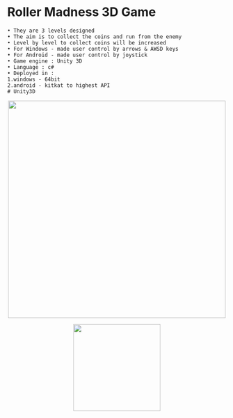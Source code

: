 # Roller Madness 3D Game
```
• They are 3 levels designed
• The aim is to collect the coins and run from the enemy
• Level by level to collect coins will be increased
• For Windows - made user control by arrows & AWSD keys
• For Android - made user control by joystick
• Game engine : Unity 3D
• Language : c#
• Deployed in :
1.windows - 64bit
2.android - kitkat to highest API
# Unity3D
```


<p align="center">
  <img widht ="800" height="500" src="https://user-images.githubusercontent.com/55943851/84564748-b65a9e80-ad81-11ea-994d-d4a9659a0462.jpg">
</p>



<p align="center">
  <img widht ="200" height="200" src="https://user-images.githubusercontent.com/55943851/85518734-2dafee00-b61e-11ea-9236-a3f9bdf90d13.png">
</p>






































